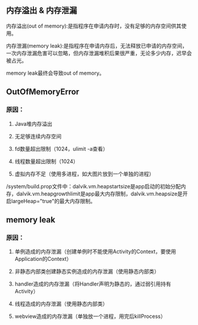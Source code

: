 ## 内存溢出 & 内存泄漏

内存溢出(out of memory):是指程序在申请内存时，没有足够的内存空间供其使用。

内存泄漏(memory leak):是指程序在申请内存后，无法释放已申请的内存空间，一次内存泄漏危害可以忽略，但内存泄漏堆积后果很严重，无论多少内存，迟早会被占光。

memory leak最终会导致out of memory。 

## OutOfMemoryError

### 原因：

1. Java堆内存溢出

2. 无足够连续内存空间

3. fd数量超出限制（1024，ulimit -a查看）

4. 线程数量超出限制（1024）

5. 虚拟内存不足（使用多进程，如大图片放到一个单独的进程）

/system/build.prop文件中：dalvik.vm.heapstartsize是app启动的初始分配内存，dalvik.vm.heapgrowthlimit是app最大内存限制，dalvik.vm.heapsize是开启largeHeap="true"的最大内存限制。

## memory leak

### 原因：

1. 单例造成的内存泄漏（创建单例时不能使用Activity的Context，要使用Application的Context）

2. 非静态内部类创建静态实例造成的内存泄漏（使用静态内部类）
  
3. handler造成的内存泄漏（将Handler声明为静态的，通过弱引用持有Activity）

4. 线程造成的内存泄漏（使用静态内部类）
        
5. webview造成的内存泄漏（单独放一个进程，用完后killProcess）
